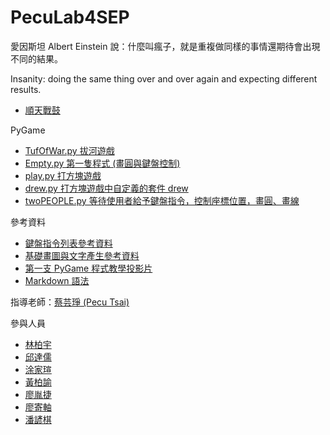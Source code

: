 # PecuLab4SEP

愛因斯坦 Albert Einstein 說：什麼叫瘋子，就是重複做同樣的事情還期待會出現不同的結果。

Insanity: doing the same thing over and over again and expecting different results.

- [順天戰鼓](https://pecu.github.io/PecuLab4SEP/drum)

PyGame

- [TufOfWar.py 拔河遊戲](https://raw.githubusercontent.com/pecu/PecuLab4SEP/main/Pecu/TufOfWar.py)
- [Empty.py 第一隻程式 (畫圓與鍵盤控制)](https://raw.githubusercontent.com/pecu/PecuLab4SEP/main/Pecu/Empty.py)
- [play.py 打方塊遊戲](https://raw.githubusercontent.com/pecu/PecuLab4SEP/main/Pecu/play.py)
- [drew.py 打方塊遊戲中自定義的套件 drew](https://github.com/pecu/PecuLab4SEP/blob/main/Pecu/drew.py)
- [twoPEOPLE.py 等待使用者給予鍵盤指令，控制座標位置，畫圓、畫線](https://raw.githubusercontent.com/pecu/PecuLab4SEP/main/Pecu/twoPEOPLE.py)

參考資料

- [鍵盤指令列表參考資料](https://www.itread01.com/content/1542763383.html)
- [基礎畫圖與文字產生參考資料](https://ithelp.ithome.com.tw/articles/10232170?sc=pt)
- [第一支 PyGame 程式教學投影片](https://docs.google.com/presentation/d/e/2PACX-1vSc3BLsuCWPCbs8sUBTqLevmpKjURa78ea8HH1WZE0d9O1f7Eh9p9rGUutqt-ooaKbyQyhk2OwNXjBN/pub?start=false&loop=false&delayms=3000)
- [Markdown 語法](https://markdown.tw/)

指導老師：[蔡芸琤 (Pecu Tsai)](https://pecu.github.io/PecuLab4SEP/Pecu/)

參與人員

- [林柏宇](https://pecu.github.io/PecuLab4SEP/林柏宇/)
- [邱達儒](https://pecu.github.io/PecuLab4SEP/邱達儒/)
- [涂家瑄](https://pecu.github.io/PecuLab4SEP/涂家瑄/)
- [黃柏諭](https://pecu.github.io/PecuLab4SEP/黃柏諭/)
- [廖胤捷](https://pecu.github.io/PecuLab4SEP/廖胤捷/)
- [廖寄軸](https://pecu.github.io/PecuLab4SEP/廖寄軸/)
- [潘諺棋](https://pecu.github.io/PecuLab4SEP/潘諺棋/)


